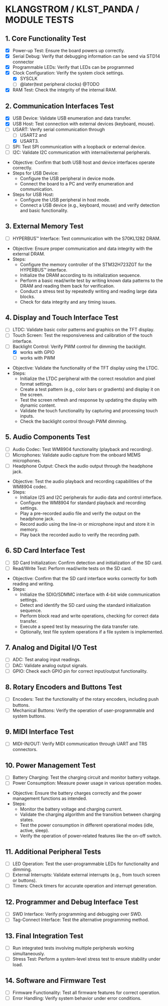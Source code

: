 # KLANGSTROM / KLST_PANDA / MODULE TESTS

## 1. Core Functionality Test

- [x] Power-up Test: Ensure the board powers up correctly.
- [x] Serial Debug: Verify that debugging information can be send via STD14 connector
- [x] Programmable LEDs: Verify that LEDs can be programmed
- [x] Clock Configuration: Verify the system clock settings.
	- [x] SYSCLK
	- [ ] @later(test peripheral clocks) @TODO
- [x] RAM Test: Check the integrity of the internal RAM.

## 2. Communication Interfaces Test

- [x] USB Device: Validate USB enumeration and data transfer.
- [x] USB Host: Test connection with external devices (keyboard, mouse).
- [ ] USART: Verify serial communication through 
	- [ ] USART2 and 
	- [x] USART3.
- [ ] SPI: Test SPI communication with a loopback or external device.
- [ ] I2C: Validate I2C communication with internal/external peripherals.

- Objective: Confirm that both USB host and device interfaces operate correctly.
- Steps for USB Device:
	- Configure the USB peripheral in device mode.
	- Connect the board to a PC and verify enumeration and communication.
- Steps for USB Host:
	- Configure the USB peripheral in host mode.
	- Connect a USB device (e.g., keyboard, mouse) and verify detection and basic functionality.

## 3. External Memory Test

- [ ] HYPERBUS™ Interface: Test communication with the S70KL1282 DRAM.

- Objective: Ensure proper communication and data integrity with the external DRAM.
- Steps:
	- Configure the memory controller of the STM32H723ZGT for the HYPERBUS™ interface.
	- Initialize the DRAM according to its initialization sequence.
	- Perform a basic read/write test by writing known data patterns to the DRAM and reading them back for verification.
	- Conduct a stress test by repeatedly writing and reading large data blocks.
	- Check for data integrity and any timing issues.

## 4. Display and Touch Interface Test

- [ ] LTDC: Validate basic color patterns and graphics on the TFT display.
- [ ] Touch Screen: Test the responsiveness and calibration of the touch interface.
- [ ] Backlight Control: Verify PWM control for dimming the backlight.
	- [x] works with GPIO
	- [ ] works with PWM

- Objective: Validate the functionality of the TFT display using the LTDC.
- Steps:
	- Initialize the LTDC peripheral with the correct resolution and pixel format settings.
	- Create a test pattern (e.g., color bars or gradients) and display it on the screen.
	- Test the screen refresh and response by updating the display with dynamic content.
	- Validate the touch functionality by capturing and processing touch inputs.
	- Check the backlight control through PWM dimming.

## 5. Audio Components Test

- [ ] Audio Codec: Test WM8904 functionality (playback and recording).
- [ ] Microphones: Validate audio capture from the onboard MEMS microphones.
- [ ] Headphone Output: Check the audio output through the headphone jack.

- Objective: Test the audio playback and recording capabilities of the WM8904 codec.
- Steps:
	- Initialize I2S and I2C peripherals for audio data and control interface.
	- Configure the WM8904 for standard playback and recording settings.
	- Play a pre-recorded audio file and verify the output on the headphone jack.
	- Record audio using the line-in or microphone input and store it in memory.
	- Play back the recorded audio to verify the recording path.

## 6. SD Card Interface Test

- [ ] SD Card Initialization: Confirm detection and initialization of the SD card.
- [ ] Read/Write Test: Perform read/write tests on the SD card.

- Objective: Confirm that the SD card interface works correctly for both reading and writing.
- Steps:
	- Initialize the SDIO/SDMMC interface with 4-bit wide communication settings.
	- Detect and identify the SD card using the standard initialization sequence.
	- Perform block read and write operations, checking for correct data transfer.
	- Execute a speed test by measuring the data transfer rate.
	- Optionally, test file system operations if a file system is implemented.

## 7. Analog and Digital I/O Test

- [ ] ADC: Test analog input readings.
- [ ] DAC: Validate analog output signals.
- [ ] GPIO: Check each GPIO pin for correct input/output functionality.

## 8. Rotary Encoders and Buttons Test

- [ ] Encoders: Test the functionality of the rotary encoders, including push buttons.
- [ ] Mechanical Buttons: Verify the operation of user-programmable and system buttons.

## 9. MIDI Interface Test

- [ ] MIDI-IN/OUT: Verify MIDI communication through UART and TRS connectors.

## 10. Power Management Test

- [ ] Battery Charging: Test the charging circuit and monitor battery voltage.
- [ ] Power Consumption: Measure power usage in various operation modes.

- Objective: Ensure the battery charges correctly and the power management functions as intended.
- Steps:
	- Monitor the battery voltage and charging current.
	- Validate the charging algorithm and the transition between charging states.
	- Test the power consumption in different operational modes (idle, active, sleep).
	- Verify the operation of power-related features like the on-off switch.

## 11. Additional Peripheral Tests

- [ ] LED Operation: Test the user-programmable LEDs for functionality and dimming.
- [ ] External Interrupts: Validate external interrupts (e.g., from touch screen or buttons).
- [ ] Timers: Check timers for accurate operation and interrupt generation.

## 12. Programmer and Debug Interface Test

- [ ] SWD Interface: Verify programming and debugging over SWD.
- [ ] Tag-Connect Interface: Test the alternative programming method.

## 13. Final Integration Test

- [ ] Run integrated tests involving multiple peripherals working simultaneously.
- [ ] Stress Test: Perform a system-level stress test to ensure stability under load.

## 14. Software and Firmware Test

- [ ] Firmware Functionality: Test all firmware features for correct operation.
- [ ] Error Handling: Verify system behavior under error conditions.
